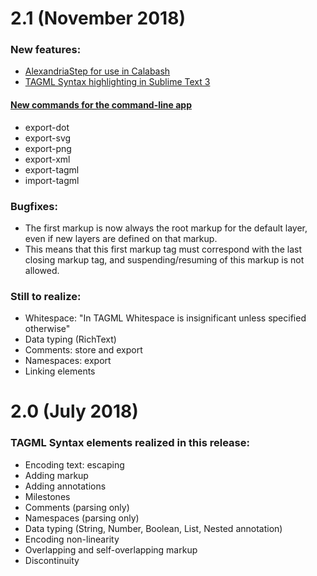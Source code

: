 # 2.1 (November 2018)

### New features:

- [AlexandriaStep for use in Calabash](https://github.com/HuygensING/TAG/blob/master/TAGML/CALABASH-README.md)
- [TAGML Syntax highlighting in Sublime Text 3](https://github.com/HuygensING/tagml-sublime-syntax/blob/master/README.md)

#### [New commands for the command-line app](https://huygensing.github.io/alexandria-markup-server/)
- export-dot
- export-svg
- export-png
- export-xml 
- export-tagml
- import-tagml 

### Bugfixes:

- The first markup is now always the root markup for the default layer, even if new layers are defined on that markup.
- This means that this first markup tag must correspond with the last closing markup tag, and suspending/resuming of this markup is not allowed.

### Still to realize:

- Whitespace: "In TAGML Whitespace is insignificant unless specified otherwise"
- Data typing (RichText)
- Comments: store and export
- Namespaces: export
- Linking elements

# 2.0 (July 2018)

### TAGML Syntax elements realized in this release:

- Encoding text: escaping
- Adding markup
- Adding annotations
- Milestones
- Comments (parsing only)
- Namespaces (parsing only)
- Data typing (String, Number, Boolean, List, Nested annotation)
- Encoding non-linearity
- Overlapping and self-overlapping markup
- Discontinuity
